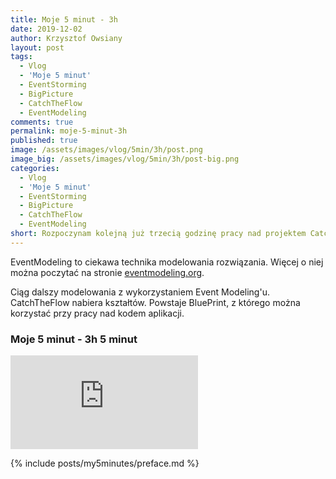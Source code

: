 ```yaml
---
title: Moje 5 minut - 3h
date: 2019-12-02
author: Krzysztof Owsiany
layout: post
tags:
  - Vlog
  - 'Moje 5 minut'
  - EventStorming
  - BigPicture
  - CatchTheFlow
  - EventModeling
comments: true
permalink: moje-5-minut-3h
published: true
image: /assets/images/vlog/5min/3h/post.png
image_big: /assets/images/vlog/5min/3h/post-big.png
categories:
  - Vlog
  - 'Moje 5 minut'
  - EventStorming
  - BigPicture
  - CatchTheFlow
  - EventModeling
short: Rozpoczynam kolejną już trzecią godzinę pracy nad projektem CatchTheFlow. Nadal jest to modelowanie z wykorzystaniem EventStorming i EventModeling.
---
```

EventModeling to ciekawa technika modelowania rozwiązania. Więcej o niej można poczytać na stronie [eventmodeling.org](https://eventmodeling.org).

Ciąg dalszy modelowania z wykorzystaniem Event Modeling'u.
CatchTheFlow nabiera kształtów. Powstaje BluePrint, z którego można korzystać przy pracy nad kodem aplikacji.

### Moje 5 minut - 3h 5 minut
<embed class="youtube_5min" src="https://www.youtube.com/embed/6wKGSFIMx2M"/>

{% include posts/my5minutes/preface.md %}